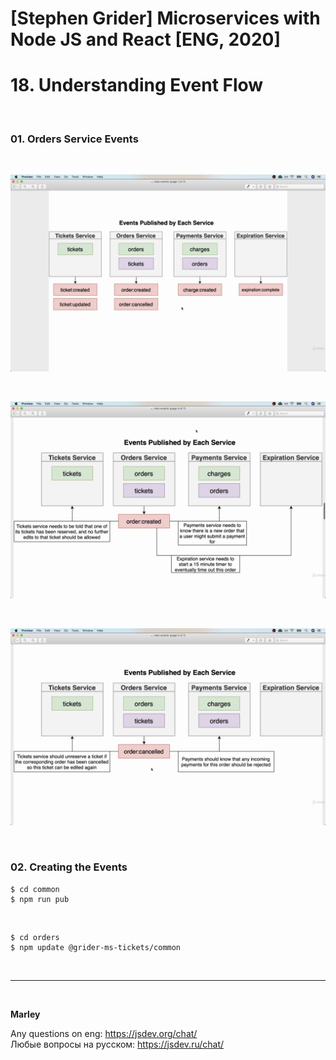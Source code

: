 # [Stephen Grider] Microservices with Node JS and React [ENG, 2020]

# 18. Understanding Event Flow

<br/>

### 01. Orders Service Events

<br/>

![Application](/img/pic-18-01.png?raw=true)

<br/>

![Application](/img/pic-18-02.png?raw=true)

<br/>

![Application](/img/pic-18-03.png?raw=true)

<br/>

### 02. Creating the Events

    $ cd common
    $ npm run pub

<br/>

    $ cd orders
    $ npm update @grider-ms-tickets/common

<br/>

---

<br/>

**Marley**

Any questions on eng: https://jsdev.org/chat/  
Любые вопросы на русском: https://jsdev.ru/chat/
